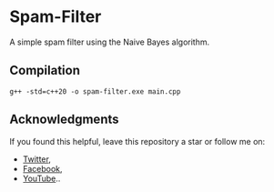 # Spam-Filter

A simple spam filter using the Naive Bayes algorithm.

## Compilation
```
g++ -std=c++20 -o spam-filter.exe main.cpp
```

## Acknowledgments
If you found this helpful, leave this repository a star or follow me on:
-   [Twitter](https://twitter.com/manuelinfosec),
-   [Facebook](http://facebook.com/manuelinfosec),
-   [YouTube](http://m.youtube.com/ManuelInfoSec)..

